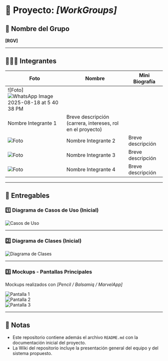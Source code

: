 # 📌 Proyecto: *[WorkGroups]*

## 👥 Nombre del Grupo
**[RGV]**

---

## 🧑‍🤝‍🧑 Integrantes

| Foto | Nombre | Mini Biografía |
|------|--------|----------------|
| ![Foto]![WhatsApp Image 2025-08-18 at 5 40 38 PM](https://github.com/user-attachments/assets/a8269fd6-448a-4cc0-98b0-2575fdbb33a3)
 | Nombre Integrante 1 | Breve descripción (carrera, intereses, rol en el proyecto) |
| ![Foto](link_foto) | Nombre Integrante 2 | Breve descripción |
| ![Foto](link_foto) | Nombre Integrante 3 | Breve descripción |
| ![Foto](link_foto) | Nombre Integrante 4 | Breve descripción |

---

## 📂 Entregables

### 1️⃣ Diagrama de Casos de Uso (Inicial)
![Casos de Uso](link_imagen_casos_uso)

---

### 2️⃣ Diagrama de Clases (Inicial)
![Diagrama de Clases](link_imagen_clases)

---

### 3️⃣ Mockups - Pantallas Principales
Mockups realizados con *[Pencil / Balsamiq / MarvelApp]*

![Pantalla 1](link_imagen_pantalla1)  
![Pantalla 2](link_imagen_pantalla2)  
![Pantalla 3](link_imagen_pantalla3)  

---

## 📑 Notas
- Este repositorio contiene además el archivo `README.md` con la documentación inicial del proyecto.  
- La Wiki del repositorio incluye la presentación general del equipo y del sistema propuesto.
